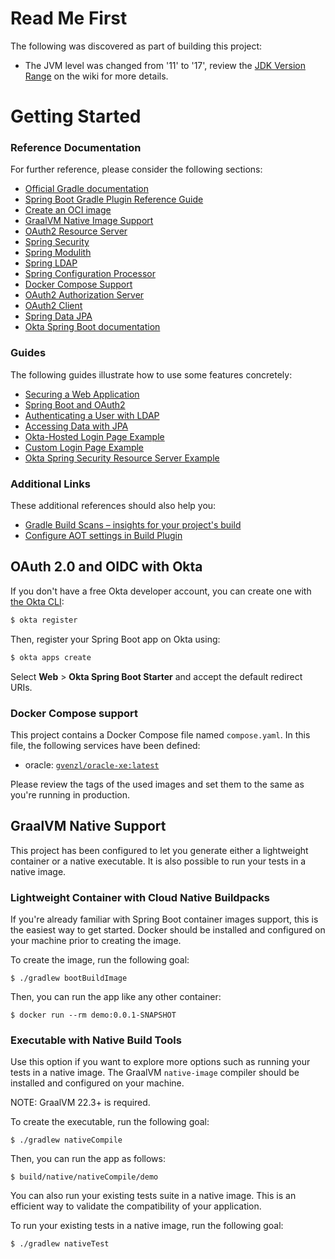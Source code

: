 # Read Me First
The following was discovered as part of building this project:

* The JVM level was changed from '11' to '17', review the [JDK Version Range](https://github.com/spring-projects/spring-framework/wiki/Spring-Framework-Versions#jdk-version-range) on the wiki for more details.

# Getting Started

### Reference Documentation
For further reference, please consider the following sections:

* [Official Gradle documentation](https://docs.gradle.org)
* [Spring Boot Gradle Plugin Reference Guide](https://docs.spring.io/spring-boot/docs/3.1.2/gradle-plugin/reference/html/)
* [Create an OCI image](https://docs.spring.io/spring-boot/docs/3.1.2/gradle-plugin/reference/html/#build-image)
* [GraalVM Native Image Support](https://docs.spring.io/spring-boot/docs/3.1.2/reference/html/native-image.html#native-image)
* [OAuth2 Resource Server](https://docs.spring.io/spring-boot/docs/3.1.2/reference/htmlsinge/index.html#web.security.oauth2.server)
* [Spring Security](https://docs.spring.io/spring-boot/docs/3.1.2/reference/htmlsinge/index.html#web.security)
* [Spring Modulith](https://docs.spring.io/spring-modulith/docs/current/reference/html/)
* [Spring LDAP](https://docs.spring.io/spring-boot/docs/3.1.2/reference/htmlsinge/index.html#data.nosql.ldap)
* [Spring Configuration Processor](https://docs.spring.io/spring-boot/docs/3.1.2/reference/htmlsinge/index.html#appendix.configuration-metadata.annotation-processor)
* [Docker Compose Support](https://docs.spring.io/spring-boot/docs/3.1.2/reference/htmlsinge/index.html#features.docker-compose)
* [OAuth2 Authorization Server](https://docs.spring.io/spring-boot/docs/3.1.2/reference/htmlsinge/index.html#web.security.oauth2.authorization-server)
* [OAuth2 Client](https://docs.spring.io/spring-boot/docs/3.1.2/reference/htmlsinge/index.html#web.security.oauth2.client)
* [Spring Data JPA](https://docs.spring.io/spring-boot/docs/3.1.2/reference/htmlsinge/index.html#data.sql.jpa-and-spring-data)
* [Okta Spring Boot documentation](https://github.com/okta/okta-spring-boot#readme)

### Guides
The following guides illustrate how to use some features concretely:

* [Securing a Web Application](https://spring.io/guides/gs/securing-web/)
* [Spring Boot and OAuth2](https://spring.io/guides/tutorials/spring-boot-oauth2/)
* [Authenticating a User with LDAP](https://spring.io/guides/gs/authenticating-ldap/)
* [Accessing Data with JPA](https://spring.io/guides/gs/accessing-data-jpa/)
* [Okta-Hosted Login Page Example](https://github.com/okta/samples-java-spring/tree/master/okta-hosted-login)
* [Custom Login Page Example](https://github.com/okta/samples-java-spring/tree/master/custom-login)
* [Okta Spring Security Resource Server Example](https://github.com/okta/samples-java-spring/tree/master/resource-server)

### Additional Links
These additional references should also help you:

* [Gradle Build Scans – insights for your project's build](https://scans.gradle.com#gradle)
* [Configure AOT settings in Build Plugin](https://docs.spring.io/spring-boot/docs/3.1.2/gradle-plugin/reference/htmlsingle/#aot)

## OAuth 2.0 and OIDC with Okta

If you don't have a free Okta developer account, you can create one with [the Okta CLI](https://cli.okta.com):

```bash
$ okta register
```

Then, register your Spring Boot app on Okta using:

```bash
$ okta apps create
```

Select **Web** > **Okta Spring Boot Starter** and accept the default redirect URIs.

### Docker Compose support
This project contains a Docker Compose file named `compose.yaml`.
In this file, the following services have been defined:

* oracle: [`gvenzl/oracle-xe:latest`](https://hub.docker.com/r/gvenzl/oracle-xe)

Please review the tags of the used images and set them to the same as you're running in production.

## GraalVM Native Support

This project has been configured to let you generate either a lightweight container or a native executable.
It is also possible to run your tests in a native image.

### Lightweight Container with Cloud Native Buildpacks
If you're already familiar with Spring Boot container images support, this is the easiest way to get started.
Docker should be installed and configured on your machine prior to creating the image.

To create the image, run the following goal:

```
$ ./gradlew bootBuildImage
```

Then, you can run the app like any other container:

```
$ docker run --rm demo:0.0.1-SNAPSHOT
```

### Executable with Native Build Tools
Use this option if you want to explore more options such as running your tests in a native image.
The GraalVM `native-image` compiler should be installed and configured on your machine.

NOTE: GraalVM 22.3+ is required.

To create the executable, run the following goal:

```
$ ./gradlew nativeCompile
```

Then, you can run the app as follows:
```
$ build/native/nativeCompile/demo
```

You can also run your existing tests suite in a native image.
This is an efficient way to validate the compatibility of your application.

To run your existing tests in a native image, run the following goal:

```
$ ./gradlew nativeTest
```

